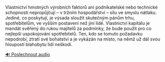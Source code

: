 
Vlastnictví hmotných výrobních faktorů ani podnikatelské nebo technické schopnosti nepropůjčují – v tržním hospodářství – sílu ve smyslu nátlaku. Jediné, co poskytují, je výsada sloužit skutečným pánům trhu, spotřebitelům, ve vyšším postavení než jiní lidé. Vlastnictví kapitálu je mandát svěřený do rukou majitelů za podmínky, že bude použit pro co nejlepší uspokojování spotřebitelů. Ten, kdo se tomuto požadavku nepodrobí, ztratí své bohatství a je vykázán na místo, na němž už dál svou hloupostí blahobytu lidí neškodí.

[🔊 Poslechnout audio](/data/7-paragraphs/audio/chapter_125/para_009-Vlastnictv-hmotnch-vrobnch-faktor-ani-podnika.mp3)
